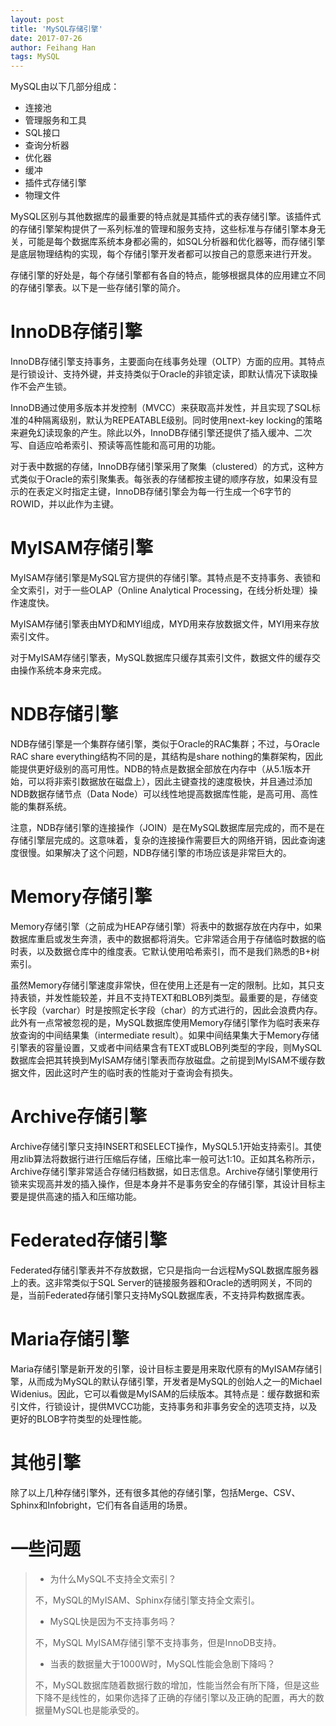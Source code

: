 ```yaml
---
layout: post
title: 'MySQL存储引擎'
date: 2017-07-26
author: Feihang Han
tags: MySQL
---
```


MySQL由以下几部分组成：

* 连接池
* 管理服务和工具
* SQL接口
* 查询分析器
* 优化器
* 缓冲
* 插件式存储引擎
* 物理文件

MySQL区别与其他数据库的最重要的特点就是其插件式的表存储引擎。该插件式的存储引擎架构提供了一系列标准的管理和服务支持，这些标准与存储引擎本身无关，可能是每个数据库系统本身都必需的，如SQL分析器和优化器等，而存储引擎是底层物理结构的实现，每个存储引擎开发者都可以按自己的意愿来进行开发。

存储引擎的好处是，每个存储引擎都有各自的特点，能够根据具体的应用建立不同的存储引擎表。以下是一些存储引擎的简介。

# InnoDB存储引擎

InnoDB存储引擎支持事务，主要面向在线事务处理（OLTP）方面的应用。其特点是行锁设计、支持外键，并支持类似于Oracle的非锁定读，即默认情况下读取操作不会产生锁。

InnoDB通过使用多版本并发控制（MVCC）来获取高并发性，并且实现了SQL标准的4种隔离级别，默认为REPEATABLE级别。同时使用next-key locking的策略来避免幻读现象的产生。除此以外，InnoDB存储引擎还提供了插入缓冲、二次写、自适应哈希索引、预读等高性能和高可用的功能。

对于表中数据的存储，InnoDB存储引擎采用了聚集（clustered）的方式，这种方式类似于Oracle的索引聚集表。每张表的存储都按主键的顺序存放，如果没有显示的在表定义时指定主键，InnoDB存储引擎会为每一行生成一个6字节的ROWID，并以此作为主键。

# MyISAM存储引擎

MyISAM存储引擎是MySQL官方提供的存储引擎。其特点是不支持事务、表锁和全文索引，对于一些OLAP（Online Analytical Processing，在线分析处理）操作速度快。

MyISAM存储引擎表由MYD和MYI组成，MYD用来存放数据文件，MYI用来存放索引文件。

对于MyISAM存储引擎表，MySQL数据库只缓存其索引文件，数据文件的缓存交由操作系统本身来完成。

# NDB存储引擎

NDB存储引擎是一个集群存储引擎，类似于Oracle的RAC集群；不过，与Oracle RAC share everything结构不同的是，其结构是share nothing的集群架构，因此能提供更好级别的高可用性。NDB的特点是数据全部放在内存中（从5.1版本开始，可以将非索引数据放在磁盘上），因此主键查找的速度极快，并且通过添加NDB数据存储节点（Data Node）可以线性地提高数据库性能，是高可用、高性能的集群系统。

注意，NDB存储引擎的连接操作（JOIN）是在MySQL数据库层完成的，而不是在存储引擎层完成的。这意味着，复杂的连接操作需要巨大的网络开销，因此查询速度很慢。如果解决了这个问题，NDB存储引擎的市场应该是非常巨大的。

# Memory存储引擎

Memory存储引擎（之前成为HEAP存储引擎）将表中的数据存放在内存中，如果数据库重启或发生奔溃，表中的数据都将消失。它非常适合用于存储临时数据的临时表，以及数据仓库中的维度表。它默认使用哈希索引，而不是我们熟悉的B+树索引。

虽然Memory存储引擎速度非常快，但在使用上还是有一定的限制。比如，其只支持表锁，并发性能较差，并且不支持TEXT和BLOB列类型。最重要的是，存储变长字段（varchar）时是按照定长字段（char）的方式进行的，因此会浪费内存。此外有一点常被忽视的是，MySQL数据库使用Memory存储引擎作为临时表来存放查询的中间结果集（intermediate result）。如果中间结果集大于Memory存储引擎表的容量设置，又或者中间结果含有TEXT或BLOB列类型的字段，则MySQL数据库会把其转换到MyISAM存储引擎表而存放磁盘。之前提到MyISAM不缓存数据文件，因此这时产生的临时表的性能对于查询会有损失。

# Archive存储引擎

Archive存储引擎只支持INSERT和SELECT操作，MySQL5.1开始支持索引。其使用zlib算法将数据行进行压缩后存储，压缩比率一般可达1:10。正如其名称所示，Archive存储引擎非常适合存储归档数据，如日志信息。Archive存储引擎使用行锁来实现高并发的插入操作，但是本身并不是事务安全的存储引擎，其设计目标主要是提供高速的插入和压缩功能。

# Federated存储引擎

Federated存储引擎表并不存放数据，它只是指向一台远程MySQL数据库服务器上的表。这非常类似于SQL Server的链接服务器和Oracle的透明网关，不同的是，当前Federated存储引擎只支持MySQL数据库表，不支持异构数据库表。

# Maria存储引擎

Maria存储引擎是新开发的引擎，设计目标主要是用来取代原有的MyISAM存储引擎，从而成为MySQL的默认存储引擎，开发者是MySQL的创始人之一的Michael Widenius。因此，它可以看做是MyISAM的后续版本。其特点是：缓存数据和索引文件，行锁设计，提供MVCC功能，支持事务和非事务安全的选项支持，以及更好的BLOB字符类型的处理性能。

# 其他引擎

除了以上几种存储引擎外，还有很多其他的存储引擎，包括Merge、CSV、Sphinx和Infobright，它们有各自适用的场景。

# 一些问题

> * 为什么MySQL不支持全文索引？
>
> 不，MySQL的MyISAM、Sphinx存储引擎支持全文索引。
>
> * MySQL快是因为不支持事务吗？
>
> 不，MySQL MyISAM存储引擎不支持事务，但是InnoDB支持。
>
> * 当表的数据量大于1000W时，MySQL性能会急剧下降吗？
>
> 不，MySQL数据库随着数据行数的增加，性能当然会有所下降，但是这些下降不是线性的，如果你选择了正确的存储引擎以及正确的配置，再大的数据量MySQL也是能承受的。



